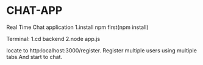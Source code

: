 # CHAT-APP
Real Time Chat application
1.install npm first(npm install)

Terminal: 1.cd backend 2.node app.js

locate to http:localhost:3000/register.
Register multiple users using multiple tabs.And start to chat.
